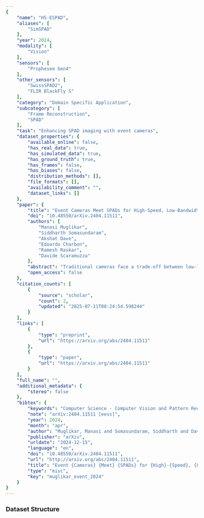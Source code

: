 ```yaml
---
{
    "name": "HS-ESPAD",
    "aliases": [
        "SimSPAD"
    ],
    "year": 2024,
    "modality": [
        "Vision"
    ],
    "sensors": [
        "Prophesee Gen4"
    ],
    "other_sensors": [
        "SwissSPAD2",
        "FLIR BlackFly S"
    ],
    "category": "Domain Specific Application",
    "subcategory": [
        "Frame Reconstruction",
        "SPAD"
    ],
    "task": "Enhancing SPAD imaging with event cameras",
    "dataset_properties": {
        "available_online": false,
        "has_real_data": true,
        "has_simulated_data": true,
        "has_ground_truth": true,
        "has_frames": false,
        "has_biases": false,
        "distribution_methods": [],
        "file_formats": [],
        "availability_comment": "",
        "dataset_links": []
    },
    "paper": {
        "title": "Event Cameras Meet SPADs for High-Speed, Low-Bandwidth Imaging",
        "doi": "10.48550/arXiv.2404.11511",
        "authors": [
            "Manasi Muglikar",
            "Siddharth Somasundaram",
            "Akshat Dave",
            "Edoardo Charbon",
            "Ramesh Raskar",
            "Davide Scaramuzza"
        ],
        "abstract": "Traditional cameras face a trade-off between low-light performance and high-speed imaging: longer exposure times to capture sufficient light results in motion blur, whereas shorter exposures result in Poisson-corrupted noisy images. While burst photography techniques help mitigate this tradeoff, conventional cameras are fundamentally limited in their sensor noise characteristics. Event cameras and single-photon avalanche diode (SPAD) sensors have emerged as promising alternatives to conventional cameras due to their desirable properties. SPADs are capable of single-photon sensitivity with microsecond temporal resolution, and event cameras can measure brightness changes up to 1 MHz with low bandwidth requirements. We show that these properties are complementary, and can help achieve low-light, high-speed image reconstruction with low bandwidth requirements. We introduce a sensor fusion framework to combine SPADs with event cameras to improves the reconstruction of high-speed, low-light scenes while reducing the high bandwidth cost associated with using every SPAD frame. Our evaluation, on both synthetic and real sensor data, demonstrates significant enhancements ( > 5 dB PSNR) in reconstructing low-light scenes at high temporal resolution (100 kHz) compared to conventional cameras. Event-SPAD fusion shows great promise for real-world applications, such as robotics or medical imaging.",
        "open_access": false
    },
    "citation_counts": [
        {
            "source": "scholar",
            "count": 2,
            "updated": "2025-07-11T08:24:54.598244"
        }
    ],
    "links": [
        {
            "type": "preprint",
            "url": "https://arxiv.org/abs/2404.11511"
        },
        {
            "type": "paper",
            "url": "https://arxiv.org/abs/2404.11511"
        }
    ],
    "full_name": "",
    "additional_metadata": {
        "stereo": false
    },
    "bibtex": {
        "keywords": "Computer Science - Computer Vision and Pattern Recognition, Electrical Engineering and Systems Science - Image and Video Processing",
        "note": "arXiv:2404.11511 [eess]",
        "year": 2024,
        "month": "apr",
        "author": "Muglikar, Manasi and Somasundaram, Siddharth and Dave, Akshat and Charbon, Edoardo and Raskar, Ramesh and Scaramuzza, Davide",
        "publisher": "arXiv",
        "urldate": "2024-12-15",
        "language": "en",
        "doi": "10.48550/arXiv.2404.11511",
        "url": "http://arxiv.org/abs/2404.11511",
        "title": "Event {Cameras} {Meet} {SPADs} for {High}-{Speed}, {Low}-{Bandwidth} {Imaging}",
        "type": "misc",
        "key": "muglikar_event_2024"
    }
}
---
```


### Dataset Structure
